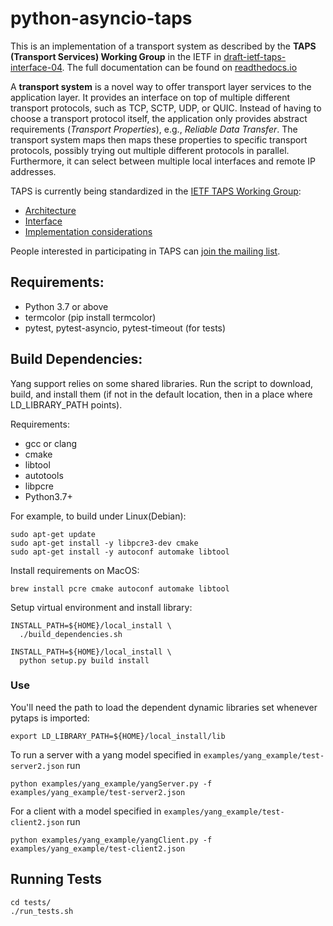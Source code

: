 # python-asyncio-taps

This is an implementation of a transport system as described by the **TAPS (Transport Services) Working Group** in the IETF in [draft-ietf-taps-interface-04](https://tools.ietf.org/html/draft-ietf-taps-interface-04). The full documentation can be found on [readthedocs.io](https://pytaps.readthedocs.io/en/latest/index.html)

A **transport system** is a novel way to offer transport layer services to the application layer.
It provides an interface on top of multiple different transport protocols, such as TCP, SCTP, UDP, or QUIC. Instead of having to choose a transport protocol itself, the application only provides abstract requirements (*Transport Properties*), e.g., *Reliable Data Transfer*. The transport system maps then maps these properties to specific transport protocols, possibly trying out multiple different protocols in parallel. Furthermore, it can select between multiple local interfaces and remote IP addresses.

TAPS is currently being standardized in the [IETF TAPS Working Group](https://datatracker.ietf.org/wg/taps/about/):

- [Architecture](https://datatracker.ietf.org/doc/draft-ietf-taps-arch/)
- [Interface](https://datatracker.ietf.org/doc/draft-ietf-taps-interface/)
- [Implementation considerations](https://datatracker.ietf.org/doc/draft-ietf-taps-impl/)

People interested in participating in TAPS can [join the mailing list](https://www.ietf.org/mailman/listinfo/taps).
## Requirements:

- Python 3.7 or above
- termcolor (pip install termcolor)
- pytest, pytest-asyncio, pytest-timeout (for tests)

## Build Dependencies:

Yang support relies on some shared libraries.  Run the script to download, build,
and install them (if not in the default location, then in a place where
LD_LIBRARY_PATH points).

Requirements:

- gcc or clang
- cmake
- libtool
- autotools
- libpcre
- Python3.7+

For example, to build under Linux(Debian):

~~~
sudo apt-get update
sudo apt-get install -y libpcre3-dev cmake
sudo apt-get install -y autoconf automake libtool
~~~
Install requirements on MacOS:
~~~
brew install pcre cmake autoconf automake libtool
~~~
Setup virtual environment and install library:
~~~
INSTALL_PATH=${HOME}/local_install \
  ./build_dependencies.sh

INSTALL_PATH=${HOME}/local_install \
  python setup.py build install
~~~

### Use

You'll need the path to load the dependent dynamic libraries set whenever pytaps is imported:

	export LD_LIBRARY_PATH=${HOME}/local_install/lib

To run a server with a yang model specified in `examples/yang_example/test-server2.json` run

	python examples/yang_example/yangServer.py -f examples/yang_example/test-server2.json

For a client with a model specified in `examples/yang_example/test-client2.json` run

	python examples/yang_example/yangClient.py -f examples/yang_example/test-client2.json

## Running Tests

	cd tests/
	./run_tests.sh

